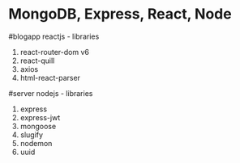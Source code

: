 # MongoDB, Express, React, Node

#blogapp
reactjs - libraries
1.  react-router-dom v6
2.  react-quill
3.  axios
4.  html-react-parser

#server
nodejs - libraries
1.  express
2.  express-jwt
3.  mongoose
4.  slugify
5.  nodemon
6.  uuid


